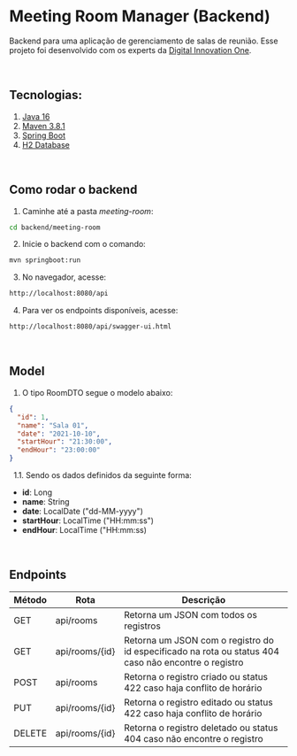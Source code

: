 # Meeting Room Manager (Backend)

Backend para uma aplicação de gerenciamento de salas de reunião. Esse projeto foi desenvolvido com os experts da [Digital Innovation One](https://digitalinnovation.one/).


&nbsp;
## Tecnologias:

1. [Java 16](https://docs.oracle.com/en/java/)
2. [Maven 3.8.1](https://maven.apache.org/guides/)
3. [Spring Boot](https://spring.io/projects/spring-boot)
4. [H2 Database](https://www.h2database.com/html/main.html)


&nbsp;
## Como rodar o backend
1. Caminhe até a pasta *meeting-room*:
```sh
cd backend/meeting-room
```
2. Inicie o backend com o comando:
```sh
mvn springboot:run
```
3. No navegador, acesse:
```sh
http://localhost:8080/api
```
4. Para ver os endpoints disponíveis, acesse:
```sh
http://localhost:8080/api/swagger-ui.html
```

&nbsp;
## Model
1. O tipo RoomDTO segue o modelo abaixo:
```json
{
  "id": 1,
  "name": "Sala 01",
  "date": "2021-10-10",
  "startHour": "21:30:00",
  "endHour": "23:00:00"
}
```



&nbsp;
1.1. Sendo os dados definidos da seguinte forma:
 *  **id**: Long 
* **name**: String
* **date**: LocalDate ("dd-MM-yyyy")
* **startHour**: LocalTime ("HH:mm:ss")
* **endHour**: LocalTime ("HH:mm:ss)


&nbsp;
## Endpoints
Método | Rota | Descrição
-------|------ | -------  
GET | api/rooms | Retorna um JSON com todos os registros
GET | api/rooms/{id} | Retorna um JSON com o registro do id especificado na rota ou status 404 caso não encontre o registro
POST | api/rooms | Retorna o registro criado ou status 422 caso haja conflito de horário
PUT | api/rooms/{id} | Retorna o registro editado ou status 422 caso haja conflito de horário
DELETE | api/rooms/{id} | Retorna o registro deletado ou status 404 caso não encontre o registro
